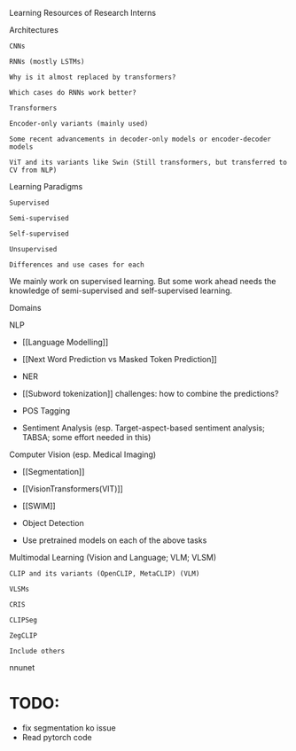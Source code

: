 Learning Resources of Research Interns 

Architectures 

    CNNs 

    RNNs (mostly LSTMs) 

    Why is it almost replaced by transformers? 

    Which cases do RNNs work better? 

    Transformers 

    Encoder-only variants (mainly used) 

    Some recent advancements in decoder-only models or encoder-decoder models 

    ViT and its variants like Swin (Still transformers, but transferred to CV from NLP) 

Learning Paradigms 

    Supervised 

    Semi-supervised 

    Self-supervised 

    Unsupervised 

    Differences and use cases for each 

We mainly work on supervised learning. But some work ahead needs the knowledge of semi-supervised and self-supervised learning. 

Domains 

NLP 
- [[Language Modelling]]
- [[Next Word Prediction vs Masked Token Prediction]]
	
- NER 
- [[Subword tokenization]] challenges: how to combine the predictions? 
- POS Tagging 
- Sentiment Analysis (esp. Target-aspect-based sentiment analysis; TABSA; some effort needed in this) 

Computer Vision (esp. Medical Imaging) 
 - [[Segmentation]]
 - [[VisionTransformers(VIT)]]
 - [[SWIM]]
 
 
 - Object Detection 
 - Use pretrained models on each of the above tasks 

Multimodal Learning (Vision and Language; VLM; VLSM) 

    CLIP and its variants (OpenCLIP, MetaCLIP) (VLM) 

    VLSMs 

    CRIS 

    CLIPSeg 

    ZegCLIP 

    Include others 


nnunet

# TODO:
- fix segmentation ko issue
- Read pytorch code 